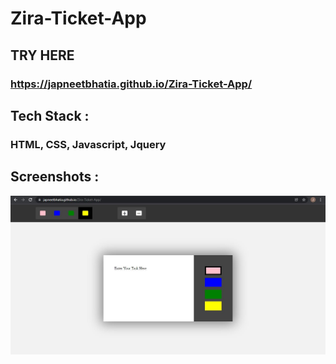 # Zira-Ticket-App   

## TRY HERE 
### https://japneetbhatia.github.io/Zira-Ticket-App/


## Tech Stack : 
### HTML, CSS, Javascript, Jquery

## Screenshots : 


![Display](https://github.com/japneetbhatia/Zira-Ticket-App/blob/master/ZT.JPG)

